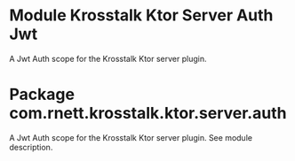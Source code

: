 # Module Krosstalk Ktor Server Auth Jwt

A Jwt Auth scope for the Krosstalk Ktor server plugin.

# Package com.rnett.krosstalk.ktor.server.auth

A Jwt Auth scope for the Krosstalk Ktor server plugin. See module description.